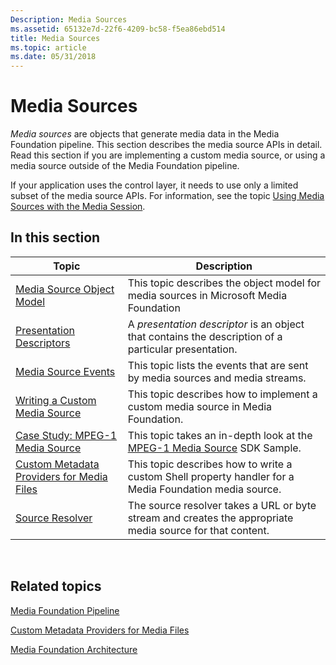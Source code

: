 ```yaml
---
Description: Media Sources
ms.assetid: 65132e7d-22f6-4209-bc58-f5ea86ebd514
title: Media Sources
ms.topic: article
ms.date: 05/31/2018
---
```


# Media Sources

*Media sources* are objects that generate media data in the Media Foundation pipeline. This section describes the media source APIs in detail. Read this section if you are implementing a custom media source, or using a media source outside of the Media Foundation pipeline.

If your application uses the control layer, it needs to use only a limited subset of the media source APIs. For information, see the topic [Using Media Sources with the Media Session](using-media-sources-with-the-media-session.md).

## In this section



| Topic                                                                                                 | Description                                                                                                          |
|-------------------------------------------------------------------------------------------------------|----------------------------------------------------------------------------------------------------------------------|
| [Media Source Object Model](media-source-object-model.md)<br/>                                 | This topic describes the object model for media sources in Microsoft Media Foundation<br/>                     |
| [Presentation Descriptors](presentation-descriptors.md)<br/>                                   | A *presentation descriptor* is an object that contains the description of a particular presentation.<br/>      |
| [Media Source Events](media-source-events.md)<br/>                                             | This topic lists the events that are sent by media sources and media streams.<br/>                             |
| [Writing a Custom Media Source](writing-a-custom-media-source.md)<br/>                         | This topic describes how to implement a custom media source in Media Foundation.<br/>                          |
| [Case Study: MPEG-1 Media Source](tutorial--writing-a-custom-media-source.md)<br/>             | This topic takes an in-depth look at the [MPEG-1 Media Source](mpeg1source-sample.md) SDK Sample.<br/>        |
| [Custom Metadata Providers for Media Files](custom-metadata-providers-for-media-files.md)<br/> | This topic describes how to write a custom Shell property handler for a Media Foundation media source.<br/>    |
| [Source Resolver](source-resolver.md)<br/>                                                     | The source resolver takes a URL or byte stream and creates the appropriate media source for that content.<br/> |



 

## Related topics

<dl> <dt>

[Media Foundation Pipeline](media-foundation-pipeline.md)
</dt> <dt>

[Custom Metadata Providers for Media Files](custom-metadata-providers-for-media-files.md)
</dt> <dt>

[Media Foundation Architecture](media-foundation-architecture.md)
</dt> </dl>

 

 




